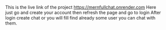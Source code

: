 This is the live link of the project
https://mernfullchat.onrender.com
Here just go and create your account then refresh the page and go to login 
After login create chat or you will fill find already some user you can chat with them.
